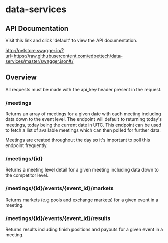 # data-services

## API Documentation

Visit this link and click 'default' to view the API documentation.

http://petstore.swagger.io/?url=https://raw.githubusercontent.com/edbettech/data-services/master/swagger.json#/

## Overview

All requests must be made with the api_key header present in the request.

### /meetings

Returns an array of meetings for a given date with each meeting including data down to the event level. The endpoint will default to returning today's meetings, today being the current date in UTC. This endpoint can be used to fetch a list of available meetings which can then polled for further data. 

Meetings are created throughout the day so it's important to poll this endpoint frequently.

### /meetings/{id}

Returns a meeting level detail for a given meeting including data down to the competitor level.

### /meetings/{id}/events/{event_id}/markets

Returns markets (e.g pools and exchange markets) for a given event in a meeting. 

### /meetings/{id}/events/{event_id}/results

Returns results including finish positions and payouts for a given event in a meeting. 
